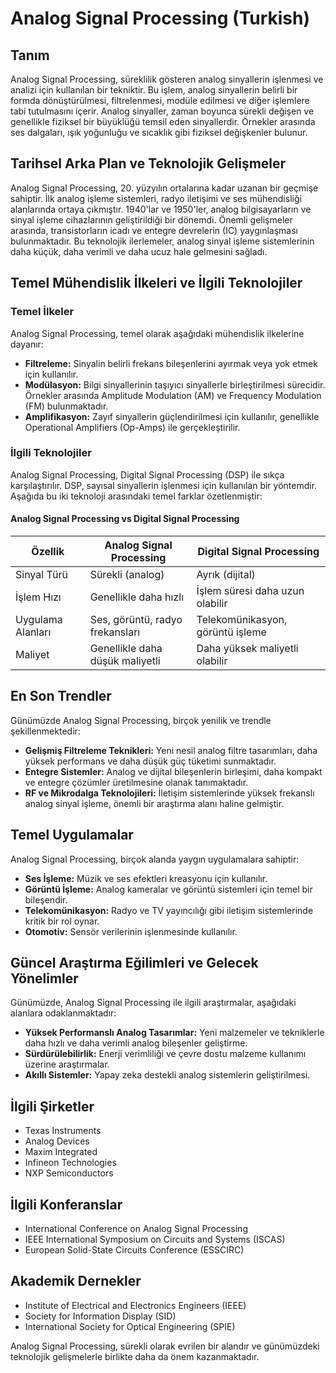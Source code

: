 # Analog Signal Processing (Turkish)

## Tanım

Analog Signal Processing, süreklilik gösteren analog sinyallerin işlenmesi ve analizi için kullanılan bir tekniktir. Bu işlem, analog sinyallerin belirli bir formda dönüştürülmesi, filtrelenmesi, modüle edilmesi ve diğer işlemlere tabi tutulmasını içerir. Analog sinyaller, zaman boyunca sürekli değişen ve genellikle fiziksel bir büyüklüğü temsil eden sinyallerdir. Örnekler arasında ses dalgaları, ışık yoğunluğu ve sıcaklık gibi fiziksel değişkenler bulunur.

## Tarihsel Arka Plan ve Teknolojik Gelişmeler

Analog Signal Processing, 20. yüzyılın ortalarına kadar uzanan bir geçmişe sahiptir. İlk analog işleme sistemleri, radyo iletişimi ve ses mühendisliği alanlarında ortaya çıkmıştır. 1940'lar ve 1950'ler, analog bilgisayarların ve sinyal işleme cihazlarının geliştirildiği bir dönemdi. Önemli gelişmeler arasında, transistorların icadı ve entegre devrelerin (IC) yaygınlaşması bulunmaktadır. Bu teknolojik ilerlemeler, analog sinyal işleme sistemlerinin daha küçük, daha verimli ve daha ucuz hale gelmesini sağladı.

## Temel Mühendislik İlkeleri ve İlgili Teknolojiler

### Temel İlkeler

Analog Signal Processing, temel olarak aşağıdaki mühendislik ilkelerine dayanır:

- **Filtreleme:** Sinyalin belirli frekans bileşenlerini ayırmak veya yok etmek için kullanılır. 
- **Modülasyon:** Bilgi sinyallerinin taşıyıcı sinyallerle birleştirilmesi sürecidir. Örnekler arasında Amplitude Modulation (AM) ve Frequency Modulation (FM) bulunmaktadır.
- **Amplifikasyon:** Zayıf sinyallerin güçlendirilmesi için kullanılır, genellikle Operational Amplifiers (Op-Amps) ile gerçekleştirilir.

### İlgili Teknolojiler

Analog Signal Processing, Digital Signal Processing (DSP) ile sıkça karşılaştırılır. DSP, sayısal sinyallerin işlenmesi için kullanılan bir yöntemdir. Aşağıda bu iki teknoloji arasındaki temel farklar özetlenmiştir:

#### Analog Signal Processing vs Digital Signal Processing

| Özellik                  | Analog Signal Processing               | Digital Signal Processing          |
|-------------------------|---------------------------------------|------------------------------------|
| Sinyal Türü             | Sürekli (analog)                      | Ayrık (dijital)                   |
| İşlem Hızı              | Genellikle daha hızlı                 | İşlem süresi daha uzun olabilir    |
| Uygulama Alanları       | Ses, görüntü, radyo frekansları     | Telekomünikasyon, görüntü işleme  |
| Maliyet                 | Genellikle daha düşük maliyetli      | Daha yüksek maliyetli olabilir     |

## En Son Trendler

Günümüzde Analog Signal Processing, birçok yenilik ve trendle şekillenmektedir:

- **Gelişmiş Filtreleme Teknikleri:** Yeni nesil analog filtre tasarımları, daha yüksek performans ve daha düşük güç tüketimi sunmaktadır.
- **Entegre Sistemler:** Analog ve dijital bileşenlerin birleşimi, daha kompakt ve entegre çözümler üretilmesine olanak tanımaktadır.
- **RF ve Mikrodalga Teknolojileri:** İletişim sistemlerinde yüksek frekanslı analog sinyal işleme, önemli bir araştırma alanı haline gelmiştir.

## Temel Uygulamalar

Analog Signal Processing, birçok alanda yaygın uygulamalara sahiptir:

- **Ses İşleme:** Müzik ve ses efektleri kreasyonu için kullanılır.
- **Görüntü İşleme:** Analog kameralar ve görüntü sistemleri için temel bir bileşendir.
- **Telekomünikasyon:** Radyo ve TV yayıncılığı gibi iletişim sistemlerinde kritik bir rol oynar.
- **Otomotiv:** Sensör verilerinin işlenmesinde kullanılır.

## Güncel Araştırma Eğilimleri ve Gelecek Yönelimler

Günümüzde, Analog Signal Processing ile ilgili araştırmalar, aşağıdaki alanlara odaklanmaktadır:

- **Yüksek Performanslı Analog Tasarımlar:** Yeni malzemeler ve tekniklerle daha hızlı ve daha verimli analog bileşenler geliştirme.
- **Sürdürülebilirlik:** Enerji verimliliği ve çevre dostu malzeme kullanımı üzerine araştırmalar.
- **Akıllı Sistemler:** Yapay zeka destekli analog sistemlerin geliştirilmesi.

## İlgili Şirketler

- Texas Instruments
- Analog Devices
- Maxim Integrated
- Infineon Technologies
- NXP Semiconductors

## İlgili Konferanslar

- International Conference on Analog Signal Processing
- IEEE International Symposium on Circuits and Systems (ISCAS)
- European Solid-State Circuits Conference (ESSCIRC)

## Akademik Dernekler

- Institute of Electrical and Electronics Engineers (IEEE)
- Society for Information Display (SID)
- International Society for Optical Engineering (SPIE)

Analog Signal Processing, sürekli olarak evrilen bir alandır ve günümüzdeki teknolojik gelişmelerle birlikte daha da önem kazanmaktadır.